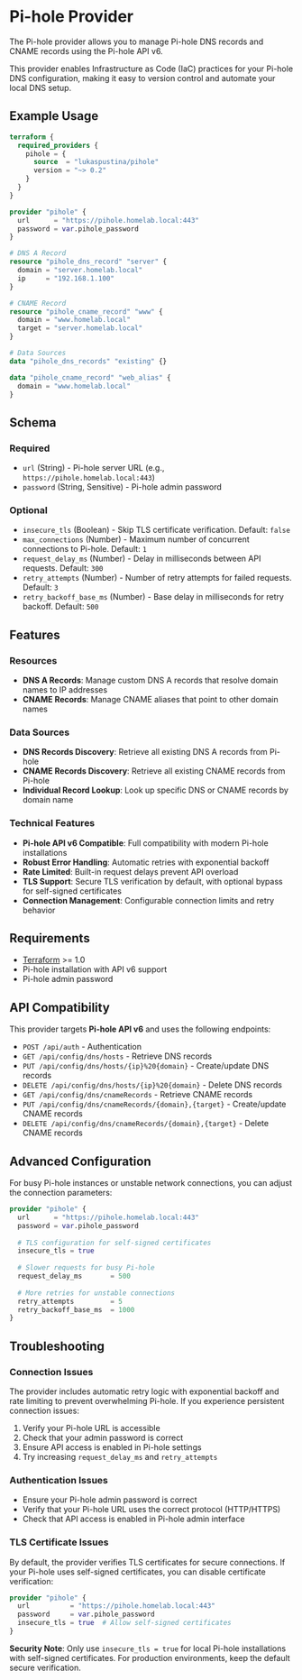 # Pi-hole Provider

The Pi-hole provider allows you to manage Pi-hole DNS records and CNAME records using the Pi-hole API v6.

This provider enables Infrastructure as Code (IaC) practices for your Pi-hole DNS configuration, making it easy to version control and automate your local DNS setup.

## Example Usage

```terraform
terraform {
  required_providers {
    pihole = {
      source  = "lukaspustina/pihole"
      version = "~> 0.2"
    }
  }
}

provider "pihole" {
  url      = "https://pihole.homelab.local:443"
  password = var.pihole_password
}

# DNS A Record
resource "pihole_dns_record" "server" {
  domain = "server.homelab.local"
  ip     = "192.168.1.100"
}

# CNAME Record
resource "pihole_cname_record" "www" {
  domain = "www.homelab.local"
  target = "server.homelab.local"
}

# Data Sources
data "pihole_dns_records" "existing" {}

data "pihole_cname_record" "web_alias" {
  domain = "www.homelab.local"
}
```

## Schema

### Required

- `url` (String) - Pi-hole server URL (e.g., `https://pihole.homelab.local:443`)
- `password` (String, Sensitive) - Pi-hole admin password

### Optional

- `insecure_tls` (Boolean) - Skip TLS certificate verification. Default: `false`
- `max_connections` (Number) - Maximum number of concurrent connections to Pi-hole. Default: `1`
- `request_delay_ms` (Number) - Delay in milliseconds between API requests. Default: `300`
- `retry_attempts` (Number) - Number of retry attempts for failed requests. Default: `3`
- `retry_backoff_base_ms` (Number) - Base delay in milliseconds for retry backoff. Default: `500`

## Features

### Resources
- **DNS A Records**: Manage custom DNS A records that resolve domain names to IP addresses
- **CNAME Records**: Manage CNAME aliases that point to other domain names

### Data Sources
- **DNS Records Discovery**: Retrieve all existing DNS A records from Pi-hole
- **CNAME Records Discovery**: Retrieve all existing CNAME records from Pi-hole
- **Individual Record Lookup**: Look up specific DNS or CNAME records by domain name

### Technical Features
- **Pi-hole API v6 Compatible**: Full compatibility with modern Pi-hole installations
- **Robust Error Handling**: Automatic retries with exponential backoff
- **Rate Limited**: Built-in request delays prevent API overload
- **TLS Support**: Secure TLS verification by default, with optional bypass for self-signed certificates
- **Connection Management**: Configurable connection limits and retry behavior

## Requirements

- [Terraform](https://www.terraform.io/downloads.html) >= 1.0
- Pi-hole installation with API v6 support
- Pi-hole admin password

## API Compatibility

This provider targets **Pi-hole API v6** and uses the following endpoints:

- `POST /api/auth` - Authentication
- `GET /api/config/dns/hosts` - Retrieve DNS records  
- `PUT /api/config/dns/hosts/{ip}%20{domain}` - Create/update DNS records
- `DELETE /api/config/dns/hosts/{ip}%20{domain}` - Delete DNS records
- `GET /api/config/dns/cnameRecords` - Retrieve CNAME records
- `PUT /api/config/dns/cnameRecords/{domain},{target}` - Create/update CNAME records  
- `DELETE /api/config/dns/cnameRecords/{domain},{target}` - Delete CNAME records

## Advanced Configuration

For busy Pi-hole instances or unstable network connections, you can adjust the connection parameters:

```terraform
provider "pihole" {
  url      = "https://pihole.homelab.local:443"
  password = var.pihole_password
  
  # TLS configuration for self-signed certificates
  insecure_tls = true
  
  # Slower requests for busy Pi-hole
  request_delay_ms       = 500
  
  # More retries for unstable connections  
  retry_attempts         = 5
  retry_backoff_base_ms  = 1000
}
```

## Troubleshooting

### Connection Issues

The provider includes automatic retry logic with exponential backoff and rate limiting to prevent overwhelming Pi-hole. If you experience persistent connection issues:

1. Verify your Pi-hole URL is accessible
2. Check that your admin password is correct
3. Ensure API access is enabled in Pi-hole settings
4. Try increasing `request_delay_ms` and `retry_attempts`

### Authentication Issues

- Ensure your Pi-hole admin password is correct
- Verify that your Pi-hole URL uses the correct protocol (HTTP/HTTPS)
- Check that API access is enabled in Pi-hole admin interface

### TLS Certificate Issues

By default, the provider verifies TLS certificates for secure connections. If your Pi-hole uses self-signed certificates, you can disable certificate verification:

```terraform
provider "pihole" {
  url          = "https://pihole.homelab.local:443"
  password     = var.pihole_password
  insecure_tls = true  # Allow self-signed certificates
}
```

**Security Note**: Only use `insecure_tls = true` for local Pi-hole installations with self-signed certificates. For production environments, keep the default secure verification.